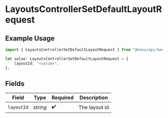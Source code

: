 # LayoutsControllerSetDefaultLayoutRequest

## Example Usage

```typescript
import { LayoutsControllerSetDefaultLayoutRequest } from "@novu/api/models/operations";

let value: LayoutsControllerSetDefaultLayoutRequest = {
    layoutId: "<value>",
};
```

## Fields

| Field              | Type               | Required           | Description        |
| ------------------ | ------------------ | ------------------ | ------------------ |
| `layoutId`         | *string*           | :heavy_check_mark: | The layout id      |